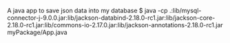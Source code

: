 A java app to save json data into my database
$ java -cp .:lib/mysql-connector-j-9.0.0.jar:lib/jackson-databind-2.18.0-rc1.jar:lib/jackson-core-2.18.0-rc1.jar:lib/commons-io-2.17.0.jar:lib/jackson-annotations-2.18.0-rc1.jar myPackage/App.java
